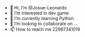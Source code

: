 - 👋 Hi, I’m @Josue-Leonardo
- 👀 I’m interested in dev game
- 🌱 I’m currently learning Python
- 💞️ I’m looking to collaborate on ...
- 📫 How to reach me 22997341019

<!---
Josue-Leonardo/Josue-Leonardo is a ✨ special ✨ repository because its `README.md` (this file) appears on your GitHub profile.
You can click the Preview link to take a look at your changes.
--->
